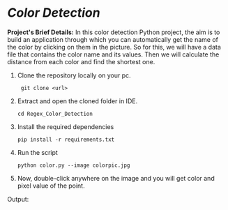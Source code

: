 # ***Color Detection***

**Project's Brief Details:**  In this color detection Python project, the aim is to build an application through which you can automatically get the name of the color by clicking on them in the picture. So for this, we will have a data file that contains the color name and its values. Then we will calculate the distance from each color and find the shortest one.

1.  Clone the repository locally on your pc.
         
         git clone <url>
  
2.  Extract and open the cloned folder in IDE.

        cd Regex_Color_Detection

3.  Install the required dependencies
        
        pip install -r requirements.txt
        
4.  Run the script
        
        python color.py --image colorpic.jpg
        
5.  Now, double-click anywhere on the image and you will get color and pixel value of the point.  

Output:


